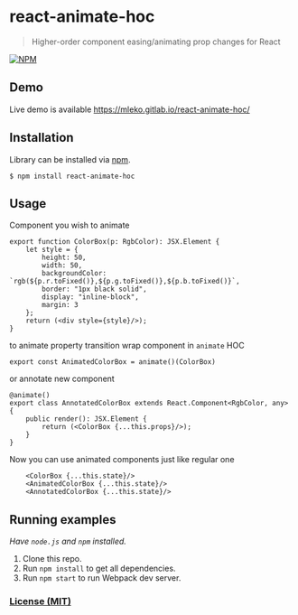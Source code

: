 # react-animate-hoc
> Higher-order component easing/animating prop changes for React

[![NPM](https://nodei.co/npm/react-animate-hoc.png?compact=true)](https://nodei.co/npm/react-animate-hoc/)

## Demo

Live demo is available https://mleko.gitlab.io/react-animate-hoc/

## Installation

Library can be installed via [npm](https://www.npmjs.com/package/react-animate-hoc).

```
$ npm install react-animate-hoc
```

## Usage
Component you wish to animate
```
export function ColorBox(p: RgbColor): JSX.Element {
	let style = {
		height: 50,
		width: 50,
		backgroundColor: `rgb(${p.r.toFixed()},${p.g.toFixed()},${p.b.toFixed()}`,
		border: "1px black solid",
		display: "inline-block",
		margin: 3
	};
	return (<div style={style}/>);
}
```

to animate property transition wrap component in `animate` HOC
```
export const AnimatedColorBox = animate()(ColorBox)
```

or annotate new component
```
@animate()
export class AnnotatedColorBox extends React.Component<RgbColor, any> {
	public render(): JSX.Element {
		return (<ColorBox {...this.props}/>);
	}
}
```

Now you can use animated components just like regular one
```
    <ColorBox {...this.state}/>
    <AnimatedColorBox {...this.state}/>
    <AnnotatedColorBox {...this.state}/>
```
## Running examples

  *Have `node.js` and `npm` installed.*

 1. Clone this repo.
 2. Run `npm install` to get all dependencies.
 3. Run `npm start` to run Webpack dev server.


### [License (MIT)](LICENSE.md)
